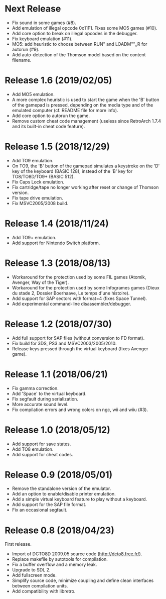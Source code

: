 Next Release
===========
* Fix sound in some games (#8).
* Add emulation of illegal opcode 0x11F1. Fixes some MO5 games (#10).
* Add core option to break on illegal opcodes in the debugger.
* Fix keyboard emulation (#11).
* MO5: add heuristic to choose between RUN" and LOADM"",,R for autorun (#9).
* Add auto-detection of the Thomson model based on the content filename.

Release 1.6 (2019/02/05)
===========
* Add MO5 emulation.
* A more complex heuristic is used to start the game when the 'B' button of the gamepad is pressed, depending on the media type and of the emulated computer (cf. README file for more info).
* Add core option to autorun the game.
* Remove custom cheat code management (useless since RetroArch 1.7.4 and its built-in cheat code feature).

Release 1.5 (2018/12/29)
===========
* Add TO9 emulation.
* On TO9, the 'B' button of the gamepad simulates a keystroke on the 'D' key of the keyboard (BASIC 128), instead of the 'B' key for TO8/TO8D/TO9+ (BASIC 512).
* Fix Caps Lock emulation.
* Fix cartridge/tape no longer working after reset or change of Thomson version.
* Fix tape drive emulation.
* Fix MSVC2005/2008 build.

Release 1.4 (2018/11/24)
===========
* Add TO9+ emulation.
* Add support for Nintendo Switch platform.

Release 1.3 (2018/08/13)
===========
* Workaround for the protection used by some FIL games (Atomik, Avenger, Way of the Tiger).
* Workaround for the protection used by some Infogrames games (Dieux du stade 2, Dossier Boerhaave, Le temps d'une histoire).
* Add support for SAP sectors with format=4 (fixes Space Tunnel).
* Add experimental command-line disassembler/debugger.

Release 1.2 (2018/07/30)
===========
* Add full support for SAP files (without conversion to FD format).
* Fix build for 3DS, PS3 and MSVC2003/2005/2010.
* Release keys pressed through the virtual keyboard (fixes Avenger game).

Release 1.1 (2018/06/21)
===========
* Fix gamma correction.
* Add 'Space' to the virtual keyboard.
* Fix segfault during serialization.
* More accurate sound level.
* Fix compilation errors and wrong colors on ngc, wii and wiiu (#3).

Release 1.0 (2018/05/12)
===========
* Add support for save states.
* Add TO8 emulation.
* Add support for cheat codes.

Release 0.9 (2018/05/01)
===========
* Remove the standalone version of the emulator.
* Add an option to enable/disable printer emulation.
* Add a simple virtual keyboard feature to play without a keyboard.
* Add support for the SAP file format.
* Fix an occasional segfault.

Release 0.8 (2018/04/23)
===========
First release.
* Import of DCTO8D 2009.05 source code (http://dcto8.free.fr/).
* Replace makefile by autotools for compilation.
* Fix a buffer overflow and a memory leak.
* Upgrade to SDL 2.
* Add fullscreen mode.
* Simplify source code, minimize coupling and define clean interfaces between compilation units.
* Add compatibility with libretro.
